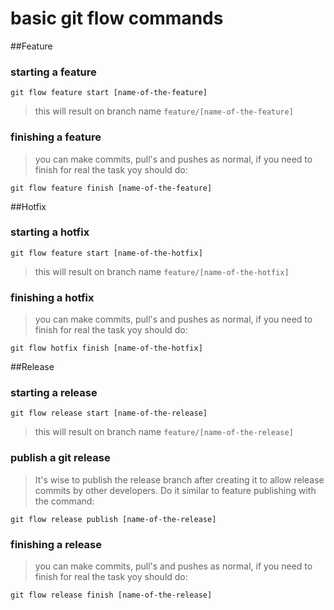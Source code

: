 # basic git flow commands

##Feature

### starting a feature
```
git flow feature start [name-of-the-feature]
```
> this will result on branch name ``feature/[name-of-the-feature]``

### finishing a feature
> you can make commits, pull's and pushes as normal, if you need to finish for real the task yoy should do:

```
git flow feature finish [name-of-the-feature]
```

##Hotfix

### starting a hotfix
```
git flow feature start [name-of-the-hotfix]
```
> this will result on branch name ``feature/[name-of-the-hotfix]``

### finishing a hotfix
> you can make commits, pull's and pushes as normal, if you need to finish for real the task yoy should do:

```
git flow hotfix finish [name-of-the-hotfix]
```

##Release

### starting a release
```
git flow release start [name-of-the-release]
```
> this will result on branch name ``feature/[name-of-the-release]``

### publish a git release
> It's wise to publish the release branch after creating it to allow release commits by other developers. Do it similar to feature publishing with the command:
```
git flow release publish [name-of-the-release]
```

### finishing a release
> you can make commits, pull's and pushes as normal, if you need to finish for real the task yoy should do:

```
git flow release finish [name-of-the-release]
